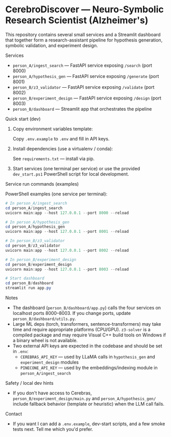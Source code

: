 # CerebroDiscover — Neuro-Symbolic Research Scientist (Alzheimer's)

This repository contains several small services and a Streamlit dashboard that together form a research-assistant pipeline for hypothesis generation, symbolic validation, and experiment design.

Services
- `person_A/ingest_search` — FastAPI service exposing `/search` (port 8000)
- `person_A/hypothesis_gen` — FastAPI service exposing `/generate` (port 8001)
- `person_B/z3_validator` — FastAPI service exposing `/validate` (port 8002)
- `person_B/experiment_design` — FastAPI service exposing `/design` (port 8003)
- `person_B/dashboard` — Streamlit app that orchestrates the pipeline

Quick start (dev)
1. Copy environment variables template:

   Copy `.env.example` to `.env` and fill in API keys.

2. Install dependencies (use a virtualenv / conda):

   See `requirements.txt` — install via pip.

3. Start services (one terminal per service) or use the provided `dev_start.ps1` PowerShell script for local development.

Service run commands (examples)

PowerShell examples (one service per terminal):

```powershell
# In person_A/ingest_search
cd person_A/ingest_search
uvicorn main:app --host 127.0.0.1 --port 8000 --reload

# In person_A/hypothesis_gen
cd person_A/hypothesis_gen
uvicorn main:app --host 127.0.0.1 --port 8001 --reload

# In person_B/z3_validator
cd person_B/z3_validator
uvicorn main:app --host 127.0.0.1 --port 8002 --reload

# In person_B/experiment_design
cd person_B/experiment_design
uvicorn main:app --host 127.0.0.1 --port 8003 --reload

# Start dashboard
cd person_B/dashboard
streamlit run app.py
```

Notes
- The dashboard (`person_B/dashboard/app.py`) calls the four services on localhost ports 8000–8003. If you change ports, update `person_B/dashboard/utils.py`.
- Large ML deps (torch, transformers, sentence-transformers) may take time and require appropriate platforms (CPU/GPU). `z3-solver` is a compiled package and may require Visual C++ build tools on Windows if a binary wheel is not available.
- Two external API keys are expected in the codebase and should be set in `.env`:
  - `CEREBRAS_API_KEY` — used by LLaMA calls in `hypothesis_gen` and `experiment_design` modules
  - `PINECONE_API_KEY` — used by the embeddings/indexing module in `person_A/ingest_search`

Safety / local dev hints
- If you don't have access to Cerebras, `person_B/experiment_design/main.py` and `person_A/hypothesis_gen/` include fallback behavior (template or heuristic) when the LLM call fails.

Contact
- If you want I can add a `.env.example`, dev-start scripts, and a few smoke tests next. Tell me which you'd prefer.
